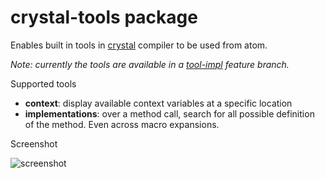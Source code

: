 # crystal-tools package

Enables built in tools in [crystal](http://crystal-lang.org) compiler to be used from atom.

_Note: currently the tools are available in a [tool-impl](https://github.com/manastech/crystal/tree/tool-impl) feature branch._

Supported tools

* **context**: display available context variables at a specific location
* **implementations**: over a method call, search for all possible definition of the method. Even across macro expansions.

Screenshot

![screenshot](https://cloud.githubusercontent.com/assets/459923/9243080/36701a0a-4162-11e5-95d0-80da85d9287f.png)
